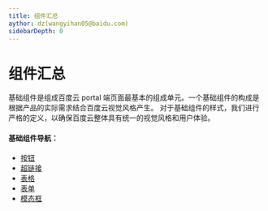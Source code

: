 ```yaml
---
title: 组件汇总
aythor: dz(wangyihan05@baidu.com)
sidebarDepth: 0
---
```


# 组件汇总

基础组件是组成百度云 portal 端页面最基本的组成单元。一个基础组件的构成是根据产品的实际需求结合百度云视觉风格产生。
对于基础组件的样式，我们进行严格的定义，以确保百度云整体具有统一的视觉风格和用户体验。

#### 基础组件导航：

- [按钮](/portal/component/Button.html)
- [超链接](/portal/component/Form.html)
- [表格](/portal/component/Hyper_link.html)
- [表单](/portal/component/Hyper_link.html)
- [模态框](/portal/component/Hyper_link.html)

